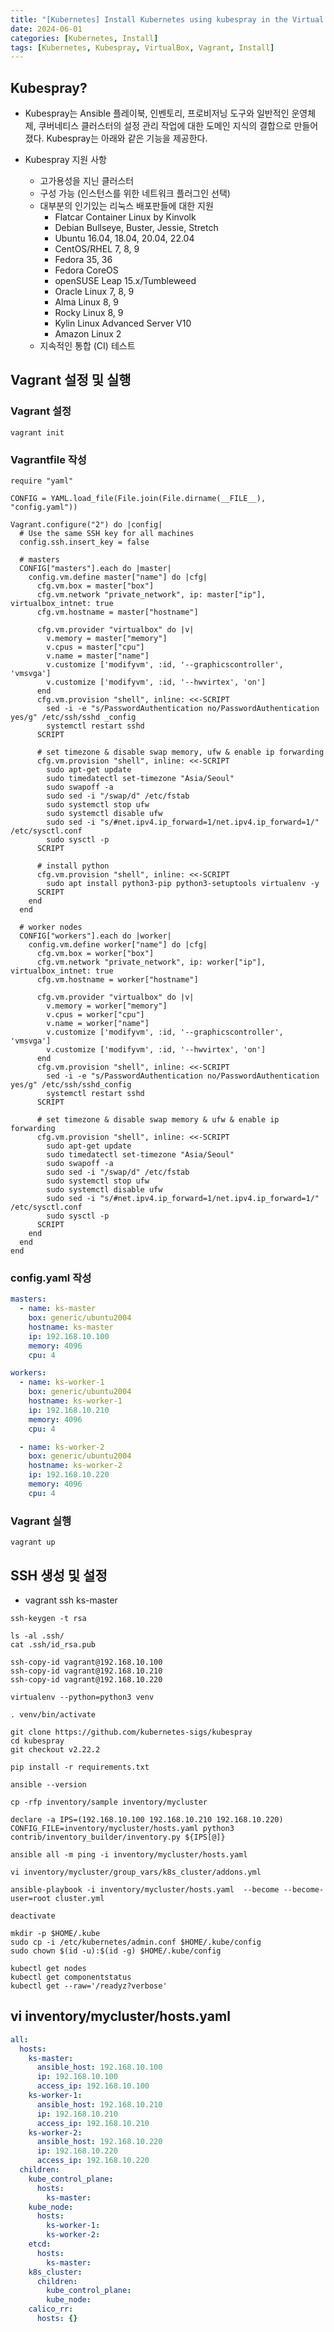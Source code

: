 ```yaml
---
title: "[Kubernetes] Install Kubernetes using kubespray in the Virtual Box"
date: 2024-06-01
categories: [Kubernetes, Install]
tags: [Kubernetes, Kubespray, VirtualBox, Vagrant, Install]
---
```


## Kubespray?
- Kubespray는 Ansible 플레이북, 인벤토리, 프로비저닝 도구와 일반적인 운영체제, 쿠버네티스 클러스터의 설정 관리 작업에 대한 도메인 지식의 결합으로 만들어졌다. Kubespray는 아래와 같은 기능을 제공한다.

- Kubespray 지원 사항
  - 고가용성을 지닌 클러스터
  - 구성 가능 (인스턴스를 위한 네트워크 플러그인 선택)
  - 대부분의 인기있는 리눅스 배포판들에 대한 지원
    - Flatcar Container Linux by Kinvolk
    - Debian Bullseye, Buster, Jessie, Stretch
    - Ubuntu 16.04, 18.04, 20.04, 22.04
    - CentOS/RHEL 7, 8, 9
    - Fedora 35, 36
    - Fedora CoreOS
    - openSUSE Leap 15.x/Tumbleweed
    - Oracle Linux 7, 8, 9
    - Alma Linux 8, 9
    - Rocky Linux 8, 9
    - Kylin Linux Advanced Server V10
    - Amazon Linux 2
  - 지속적인 통합 (CI) 테스트

## Vagrant 설정 및 실행
### Vagrant 설정
```
vagrant init
```

### Vagrantfile 작성
```
require "yaml"  

CONFIG = YAML.load_file(File.join(File.dirname(__FILE__), "config.yaml"))

Vagrant.configure("2") do |config|
  # Use the same SSH key for all machines
  config.ssh.insert_key = false

  # masters
  CONFIG["masters"].each do |master|
    config.vm.define master["name"] do |cfg|
      cfg.vm.box = master["box"]
      cfg.vm.network "private_network", ip: master["ip"], virtualbox_intnet: true
      cfg.vm.hostname = master["hostname"]

      cfg.vm.provider "virtualbox" do |v|
        v.memory = master["memory"]
        v.cpus = master["cpu"]
        v.name = master["name"]
        v.customize ['modifyvm', :id, '--graphicscontroller', 'vmsvga']
        v.customize ['modifyvm', :id, '--hwvirtex', 'on']
      end
      cfg.vm.provision "shell", inline: <<-SCRIPT
        sed -i -e "s/PasswordAuthentication no/PasswordAuthentication yes/g" /etc/ssh/sshd _config
        systemctl restart sshd
      SCRIPT

      # set timezone & disable swap memory, ufw & enable ip forwarding
      cfg.vm.provision "shell", inline: <<-SCRIPT
        sudo apt-get update
        sudo timedatectl set-timezone "Asia/Seoul"
        sudo swapoff -a
        sudo sed -i "/swap/d" /etc/fstab
        sudo systemctl stop ufw
        sudo systemctl disable ufw
        sudo sed -i "s/#net.ipv4.ip_forward=1/net.ipv4.ip_forward=1/" /etc/sysctl.conf
        sudo sysctl -p
      SCRIPT

      # install python
      cfg.vm.provision "shell", inline: <<-SCRIPT
        sudo apt install python3-pip python3-setuptools virtualenv -y
      SCRIPT
    end
  end
  
  # worker nodes
  CONFIG["workers"].each do |worker|
    config.vm.define worker["name"] do |cfg|
      cfg.vm.box = worker["box"]
      cfg.vm.network "private_network", ip: worker["ip"], virtualbox_intnet: true
      cfg.vm.hostname = worker["hostname"]
      
      cfg.vm.provider "virtualbox" do |v|
        v.memory = worker["memory"]
        v.cpus = worker["cpu"]
        v.name = worker["name"]
        v.customize ['modifyvm', :id, '--graphicscontroller', 'vmsvga']
        v.customize ['modifyvm', :id, '--hwvirtex', 'on']
      end
      cfg.vm.provision "shell", inline: <<-SCRIPT
        sed -i -e "s/PasswordAuthentication no/PasswordAuthentication yes/g" /etc/ssh/sshd_config
        systemctl restart sshd
      SCRIPT

      # set timezone & disable swap memory & ufw & enable ip forwarding
      cfg.vm.provision "shell", inline: <<-SCRIPT
        sudo apt-get update
        sudo timedatectl set-timezone "Asia/Seoul"
        sudo swapoff -a
        sudo sed -i "/swap/d" /etc/fstab
        sudo systemctl stop ufw
        sudo systemctl disable ufw
        sudo sed -i "s/#net.ipv4.ip_forward=1/net.ipv4.ip_forward=1/" /etc/sysctl.conf
        sudo sysctl -p
      SCRIPT
    end
  end
end
```

### config.yaml 작성
```yaml
masters:
  - name: ks-master
    box: generic/ubuntu2004
    hostname: ks-master
    ip: 192.168.10.100
    memory: 4096
    cpu: 4

workers:
  - name: ks-worker-1
    box: generic/ubuntu2004
    hostname: ks-worker-1
    ip: 192.168.10.210
    memory: 4096
    cpu: 4

  - name: ks-worker-2
    box: generic/ubuntu2004
    hostname: ks-worker-2
    ip: 192.168.10.220
    memory: 4096
    cpu: 4
```

### Vagrant 실행
```
vagrant up
```

## SSH 생성 및 설정
- vagrant ssh ks-master

```
ssh-keygen -t rsa

ls -al .ssh/
cat .ssh/id_rsa.pub

ssh-copy-id vagrant@192.168.10.100
ssh-copy-id vagrant@192.168.10.210
ssh-copy-id vagrant@192.168.10.220
```

```
virtualenv --python=python3 venv

. venv/bin/activate

git clone https://github.com/kubernetes-sigs/kubespray
cd kubespray
git checkout v2.22.2

pip install -r requirements.txt

ansible --version

cp -rfp inventory/sample inventory/mycluster

declare -a IPS=(192.168.10.100 192.168.10.210 192.168.10.220)
CONFIG_FILE=inventory/mycluster/hosts.yaml python3 contrib/inventory_builder/inventory.py ${IPS[@]}

ansible all -m ping -i inventory/mycluster/hosts.yaml

vi inventory/mycluster/group_vars/k8s_cluster/addons.yml

ansible-playbook -i inventory/mycluster/hosts.yaml  --become --become-user=root cluster.yml

deactivate
```

```
mkdir -p $HOME/.kube
sudo cp -i /etc/kubernetes/admin.conf $HOME/.kube/config
sudo chown $(id -u):$(id -g) $HOME/.kube/config

kubectl get nodes
kubectl get componentstatus
kubectl get --raw='/readyz?verbose'
```

## vi inventory/mycluster/hosts.yaml
```yaml
all:
  hosts:
    ks-master:
      ansible_host: 192.168.10.100
      ip: 192.168.10.100
      access_ip: 192.168.10.100
    ks-worker-1:
      ansible_host: 192.168.10.210
      ip: 192.168.10.210
      access_ip: 192.168.10.210
    ks-worker-2:
      ansible_host: 192.168.10.220
      ip: 192.168.10.220
      access_ip: 192.168.10.220
  children:
    kube_control_plane:
      hosts:
        ks-master:
    kube_node:
      hosts:
        ks-worker-1:
        ks-worker-2:
    etcd:
      hosts:
        ks-master:
    k8s_cluster:
      children:
        kube_control_plane:
        kube_node:
    calico_rr:
      hosts: {}
```